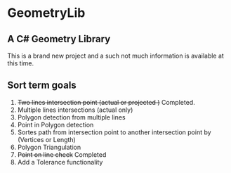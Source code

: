 # GeometryLib

## A C# Geometry Library

This is a brand new project and a such not much information is available at this time.

## Sort term goals

1. ~~Two lines intersection point (actual or projected )~~ Completed.
2. Multiple lines intersections (actual only)
3. Polygon detection from multiple lines
4. Point in Polygon detection
5. Sortes path from intersection point to another intersection point by (Vertices or Length)
6. Polygon Triangulation
7. ~~Point on line check~~ Completed
8. Add a Tolerance functionality

